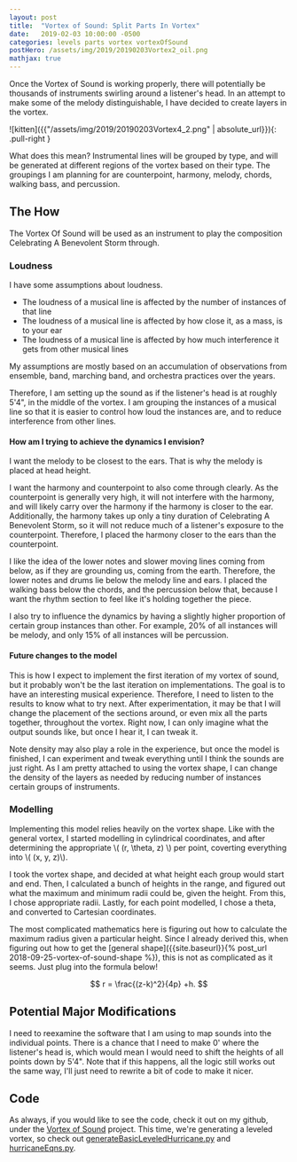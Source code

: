 ```yaml
---
layout: post
title:  "Vortex of Sound: Split Parts In Vortex"
date:   2019-02-03 10:00:00 -0500
categories: levels parts vortex vortexOfSound
postHero: /assets/img/2019/20190203Vortex2_oil.png
mathjax: true
---
```

Once the Vortex of Sound is working properly, there will potentially be thousands of instruments swirling around a listener's head. In an attempt to make some of the melody distinguishable, I have decided to create layers in the vortex.

![kitten]({{"/assets/img/2019/20190203Vortex4_2.png" | absolute_url}}){: .pull-right }

What does this mean? Instrumental lines will be grouped by type, and will be generated at different regions of the vortex based on their type. The groupings I am planning for are counterpoint, harmony, melody, chords, walking bass, and percussion.

## The How
The Vortex Of Sound will be used as an instrument to play the composition Celebrating A Benevolent Storm through.
### Loudness
I have some assumptions about loudness.
- The loudness of a musical line is affected by the number of instances of that line
- The loudness of a musical line is affected by how close it, as a mass, is to your ear
- The loudness of a musical line is affected by how much interference it gets from other musical lines

My assumptions are mostly based on an accumulation of observations from ensemble, band, marching band, and orchestra practices over the years.

 Therefore, I am setting up the sound as if the listener's head is at roughly 5'4", in the middle of the vortex. I am grouping the instances of a musical line so that it is easier to control how loud the instances are, and to reduce interference from other lines.

#### How am I trying to achieve the dynamics I envision?

I want the melody to be closest to the ears. That is why the melody is placed at head height.

I want the harmony and counterpoint to also come through clearly. As the counterpoint is generally very high, it will not interfere with the harmony, and will likely carry over the harmony if the harmony is closer to the ear. Additionally, the harmony takes up only a tiny duration of Celebrating A Benevolent Storm, so it will not reduce much of a listener's exposure to the counterpoint. Therefore, I placed the harmony closer to the ears than the counterpoint.

I like the idea of the lower notes and slower moving lines coming from below, as if they are grounding us, coming from the earth. Therefore, the lower notes and drums lie below the melody line and ears. I placed the walking bass below the chords, and the percussion below that, because I want the rhythm section to feel like it's holding together the piece.

I also try to influence the dynamics by having a slightly higher proportion of certain group instances than other. For example, 20% of all instances will be melody, and only 15% of all instances will be percussion.

#### Future changes to the model

This is how I expect to implement the first iteration of my vortex of sound, but it probably won't be the last iteration on implementations. The goal is to have an interesting musical experience. Therefore, I need to listen to the results to know what to try next. After experimentation, it may be that I will change the placement of the sections around, or even mix all the parts together, throughout the vortex. Right now, I can only imagine what the output sounds like, but once I hear it, I can tweak it.

Note density may also play a role in the experience, but once the model is finished, I can experiment and tweak everything until I think the sounds are just right. As I am pretty attached to using the vortex shape, I can change the density of the layers as needed by reducing number of instances certain groups of instruments.

### Modelling

Implementing this model relies heavily on the vortex shape. Like with the general vortex, I started modelling in cylindrical coordinates, and after determining the appropriate \\( (r, \theta, z) \\) per point, coverting everything into \\( (x, y, z)\\).

I took the vortex shape, and decided at what height each group would start and end. Then, I calculated a bunch of heights in the range, and figured out what the maximum and minimum radii could be, given the height. From this, I chose appropriate radii. Lastly, for each point modelled, I chose a theta, and converted to Cartesian coordinates.

The most complicated mathematics here is figuring out how to calculate the maximum radius given a particular height. Since I already derived this, when figuring out how to get the [general shape]({{site.baseurl}}{% post_url 2018-09-25-vortex-of-sound-shape %}), this is not as complicated as it seems. Just plug into the formula below!

$$
r = \frac{(z-k)^2}{4p} +h.
$$  

## Potential Major Modifications
I need to reexamine the software that I am using to map sounds into the individual points. There is a chance that I need to make 0' where the listener's head is, which would mean I would need to shift the heights of all points down by 5'4". Note that if this happens, all the logic still works out the same way, I'll just need to rewrite a bit of code to make it nicer.

## Code
As always, if you would like to see the code, check it out on my github, under the [Vortex of Sound](https://github.com/khoeger/vortex-of-sound) project. This time, we're generating a leveled vortex, so check out [generateBasicLeveledHurricane.py](https://github.com/khoeger/vortex-of-sound/blob/master/individualComponents/physicalModel/shape/generateBasicLeveledHurricane.py) and [hurricaneEqns.py](https://github.com/khoeger/vortex-of-sound/blob/master/individualComponents/physicalModel/shape/hurricaneEqns.py).
